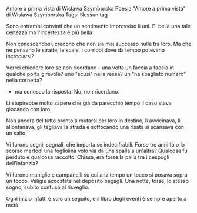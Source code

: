 
Amore a prima vista di Wisława Szymborska
Poesia "Amore a prima vista" di Wisława Szymborska
Tags: Nessun tag

Sono entrambi convinti
che un sentimento improvviso li unì.
E' bella una tale certezza
ma l'incertezza è più bella

Non conoscendosi, credono
che non sia mai successo nulla tra loro.
Ma che ne pensano le strade, le scale, i corridoi
dove da tempo potevano incrociarsi?

Vorrei chiedere loro
se non ricordano -
una volta un faccia a faccia
in qualche porta girevole?
uno "scusi" nella ressa?
un "ha sbagliato numero" nella cornetta?
- ma conosco la risposta.
No, non ricordano.

Li stupirebbe molto sapere
che già da parecchio tempo
il caso stava giocando con loro.

Non ancora del tutto pronto
a mutarsi per loro in destino,
li avvicinava, li allontanava,
gli tagliava la strada
e soffocando una risata
si scansava con un salto

Vi furono segni, segnali,
che importa se indecifrabili.
Forse tre anni fa
o lo scorso martedì
una fogliolina volo via
da una spalla a un'altra?
Qualcosa fu perduto e qualcosa raccolto.
Chissà, era forse la palla
tra i cespugli dell'infanzia?

Vi furono maniglie e campanelli
su cui anzitempo
un tocco si posava sopra un tocco.
Valigie accostate nel deposito bagagli.
Una notte, forse, lo stesso sogno,
subito confuso al risveglio.

Ogni inizio infatti
è solo un seguito,
e il libro degli eventi
è sempre aperto a metà.